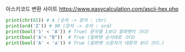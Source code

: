 아스키코드 변환 사이트
https://www.easycalculation.com/ascii-hex.php
``` python
print(chr(65)) # A (숫자 -> 문자 : chr)
print(ord('Z')) # 90 (문자 -> 숫자 : ord)
print(bool('1' < 'A')) # True( 문자열 1보다 알파벳이 크다)
print(bool('A'< "B"))  # True (알파뱃 순서대로 크다)
print(bool('A' < 'a')) # True (알파뱃 소문자가 대문자 보다 크다.)
```
